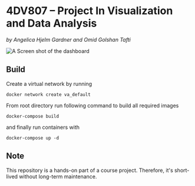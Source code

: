 # 4DV807 – Project In Visualization and Data Analysis

_by Angelica Hjelm Gardner and Omid Golshan Tafti_

![A Screen shot of the dashboard](./Screenshot_2022-01-09.png)

## Build

Create a virtual network by running

    docker network create va_default

From root directory run following command to build all required images

    docker-compose build

and finally run containers with

    docker-compose up -d

## Note

This repository is a hands-on part of a course project. Therefore, it's short-lived without long-term maintenance.
